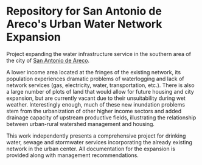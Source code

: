 # Repository for San Antonio de Areco's Urban Water Network Expansion 

Project expanding the water infrastructure service in the southern area of the city of [San Antonio de Areco](https://goo.gl/maps/G5mXG4UoHaLJgnpRA).

A lower income area located at the fringes of the existing network, its population experiences dramatic problems of waterlogging and lack of network services (gas, electricity, water, transportation, etc.). There is also a large number of plots of land that would allow for future housing and city expansion, but are currently vacant due to their unsuitability during wet weather. Interestingly enough, much of these new inundation problems stem from the urbanization of other higher income sectors and added drainage capacity of upstream productive fields, illustrating the relationship between urban-rural watershed management and housing.

This work independently presents a comprehensive project for drinking water, sewage and stormwater services incorporating the already existing network in the urban center. All documentation for the expansion is provided along with management recommendations. 
